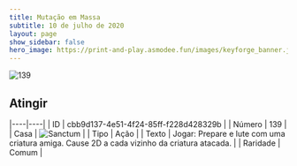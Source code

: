 ```yaml
---
title: Mutação em Massa
subtitle: 10 de julho de 2020
layout: page
show_sidebar: false
hero_image: https://print-and-play.asmodee.fun/images/keyforge_banner.jpg
---
```


![139](https://cdn.keyforgegame.com/media/card_front/pt/479_139_CVH73X36HMGP_pt.png)

## Atingir

|----|----|
| ID | cbb9d137-4e51-4f24-85ff-f228d428329b |
| Número | 139 |
| Casa | ![Sanctum](https://archonarcana.com/images/thumb/c/c7/Sanctum.png/22px-Sanctum.png "Santuário") |
| Tipo | Ação |
| Texto | Jogar: Prepare e lute com uma criatura amiga. Cause 2D a cada vizinho da criatura atacada. |
| Raridade | Comum |
